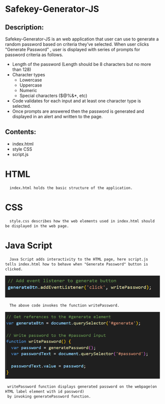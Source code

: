 # Safekey-Generator-JS

## Description:
   
   Safekey-Generator-JS is an web application that user can use to generate a random password based on criteria they’ve selected. When user clicks "Generate Password" , user is displayed with series of prompts for password criteria as follows.
  *  Length of the password
      (Length should be 8 characters but no more than 128)
  *  Character types
      * Lowercase
      * Uppercase
      * Numeric
      * Special characters ($@%&*, etc)
  * Code validates for each input and at least one character type is selected.
  * Once prompts are answered then the password is generated and displayed in an alert and written to the page.


## Contents:
   * index.html
   * style CSS
   * script.js

 # HTML 
      index.html holds the basic structure of the application.
 # CSS
      style.css describes how the web elements used in index.html should be displayed in the web page.
 # Java Script
      Java Script adds interactivity to the HTML page, here script.js tells index.html how to behave when "Generate Password" button is clicked.
      
![Generate-password-Button](./assets/eventListner.png)

      The above code invokes the function writePassword.

![function writePassword](./assets/writePwd.png)
     
     writePassword function displays generated password on the webpage(on HTML label element with id password)
     by invoking generatePassword function.






